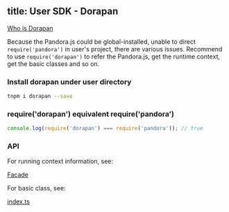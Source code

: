 title: User SDK - Dorapan
---

[Who is Dorapan](https://www.google.com/search?q=dorapan&tbm=isch)

Because the Pandora.js could be global-installed, unable to direct `require('pandora')` in user's project, there are various issues. Recommend to use `require('dorapan')` to refer the Pandora.js, get the runtime context, get the basic classes and so on.

### Install dorapan under user directory 

```bash
tnpm i dorapan --save
```

### require('dorapan') equivalent require('pandora')

```javascript
console.log(require('dorapan') === require('pandora')); // true
```

### API

For running context information, see:


[Facade](http://www.midwayjs.org/pandora/api-reference/pandora/classes/facade.html)

For basic class, see:

[index.ts](https://github.com/midwayjs/pandora/blob/master/packages/pandora/src/index.ts)
